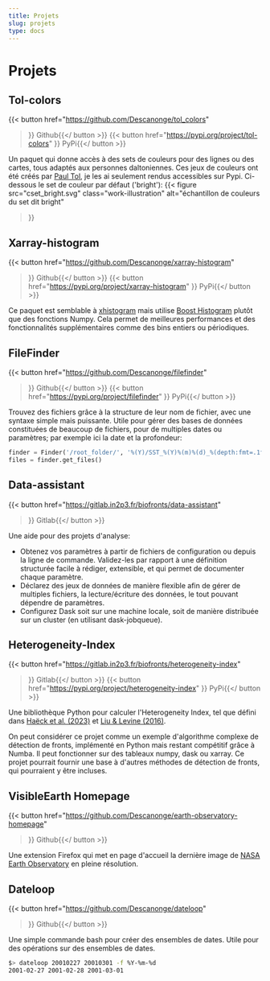 ```yaml
---
title: Projets
slug: projets
type: docs
---
```


# Projets

## Tol-colors

{{< button href="https://github.com/Descanonge/tol_colors"
>}}<i class="fa fa-github"></i> Github{{</ button >}}
{{< button href="https://pypi.org/project/tol-colors"
>}}<i class="fa-brands fa-python"></i> PyPi{{</ button >}}

Un paquet qui donne accès à des sets de couleurs pour des lignes ou des cartes, tous adaptés aux personnes daltoniennes.
Ces jeux de couleurs ont été créés par [Paul Tol](https://personal.sron.nl/~pault/), je les ai seulement rendus accessibles sur Pypi.
Ci-dessous le set de couleur par défaut ('bright'):
{{< figure 
    src="cset_bright.svg"
    class="work-illustration"
    alt="échantillon de couleurs du set dit bright"
>}}

## Xarray-histogram

{{< button href="https://github.com/Descanonge/xarray-histogram"
>}}<i class="fa fa-github"></i> Github{{</ button >}}
{{< button href="https://pypi.org/project/xarray-histogram"
>}}<i class="fa-brands fa-python"></i> PyPi{{</ button >}}

Ce paquet est semblable à [xhistogram](https://xhistogram.readthedocs.io/) mais utilise [Boost Histogram](https://boost-histogram.readthedocs.io/) plutôt que des fonctions Numpy.
Cela permet de meilleures performances et des fonctionnalités supplémentaires comme des bins entiers ou périodiques.

## FileFinder

{{< button href="https://github.com/Descanonge/filefinder"
>}}<i class="fa fa-github"></i> Github{{</ button >}}
{{< button href="https://pypi.org/project/filefinder"
>}}<i class="fa-brands fa-python"></i> PyPi{{</ button >}}

Trouvez des fichiers grâce à la structure de leur nom de fichier, avec une syntaxe simple mais puissante.
Utile pour gérer des bases de données constituées de beaucoup de fichiers, pour de multiples dates ou paramètres; par exemple ici la date et la profondeur:
```python
finder = Finder('/root_folder/', '%(Y)/SST_%(Y)%(m)%(d)_%(depth:fmt=.1f).nc')
files = finder.get_files()
```

## Data-assistant

{{< button href="https://gitlab.in2p3.fr/biofronts/data-assistant"
>}}<i class="fa fa-gitlab"></i> Gitlab{{</ button >}}

Une aide pour des projets d'analyse:
- Obtenez vos paramètres à partir de fichiers de configuration ou depuis la ligne de commande. Validez-les par rapport à une définition structurée facile à rédiger, extensible, et qui permet de documenter chaque paramètre.
- Déclarez des jeux de données de manière flexible afin de gérer de multiples fichiers, la lecture/écriture des données, le tout pouvant dépendre de paramètres.
- Configurez Dask soit sur une machine locale, soit de manière distribuée sur un cluster (en utilisant dask-jobqueue).

## Heterogeneity-Index

{{< button href="https://gitlab.in2p3.fr/biofronts/heterogeneity-index"
>}}<i class="fa fa-gitlab"></i> Gitlab{{</ button >}}
{{< button href="https://pypi.org/project/heterogeneity-index"
>}}<i class="fa-brands fa-python"></i> PyPi{{</ button >}}

Une bibliothèque Python pour calculer l'Heterogeneity Index, tel que défini dans [Haëck et al. (2023)](https://doi.org/10.5194/bg-20-1741-2023) et [Liu & Levine (2016)](https://doi.org/10.1002/2015gl066996).

On peut considérer ce projet comme un exemple d'algorithme complexe de détection de fronts, implémenté en Python mais restant compétitif grâce à Numba. Il peut fonctionner sur des tableaux numpy, dask ou xarray.
Ce projet pourrait fournir une base à d'autres méthodes de détection de fronts, qui pourraient y être incluses.

## VisibleEarth Homepage

{{< button href="https://github.com/Descanonge/earth-observatory-homepage"
>}}<i class="fa fa-github"></i> Github{{</ button >}}

Une extension Firefox qui met en page d'accueil la dernière image de [NASA Earth Observatory](https://earthobservatory.nasa.gov/topic/image-of-the-day) en pleine résolution.

## Dateloop

{{< button href="https://github.com/Descanonge/dateloop"
>}}<i class="fa fa-github"></i> Github{{</ button >}}

Une simple commande bash pour créer des ensembles de dates. Utile pour des opérations sur des ensembles de dates.
```sh
$> dateloop 20010227 20010301 -f %Y-%m-%d
2001-02-27 2001-02-28 2001-03-01
```
